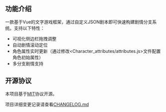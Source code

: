 ## 功能介绍

一款基于Vue的文字游戏框架，通过自定义JSON剧本即可快速构建剧情分支系统。支持以下特性：
- 可视化侧边栏拖拽调整
- 自动剧情滚动定位
- 角色属性实时更新（通过修改<Character_attributes/attributes.js>文件配置角色初始属性）
- 多分支剧情支持

## 开源协议

本项目基于[MIT](https://zh.wikipedia.org/wiki/MIT許可證)协议开源。

项目详细变更记录请查看[CHANGELOG.md](./CHANGELOG.md)

